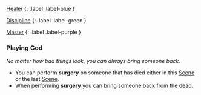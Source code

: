 
[Healer](Game/Character-Development#Healer)
{: .label .label-blue }

[Discipline](Game/Character-Development#Discipline)
{: .label .label-green }

[Master](Game/Character-Development#Master)
{: .label .label-purple }
### Playing God
*No matter how bad things look, you can always bring someone back.*
* You can perform **surgery** on someone that has died either in this [Scene](Game/Core/Terminology#Scene) or the last [Scene](Game/Core/Terminology#Scene). 
* When performing **surgery** you can bring someone back from the dead.
